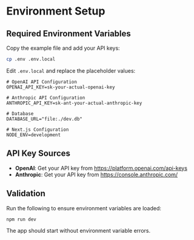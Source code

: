 # Environment Setup

## Required Environment Variables

Copy the example file and add your API keys:

```bash
cp .env .env.local
```

Edit `.env.local` and replace the placeholder values:

```env
# OpenAI API Configuration
OPENAI_API_KEY=sk-your-actual-openai-key

# Anthropic API Configuration  
ANTHROPIC_API_KEY=sk-ant-your-actual-anthropic-key

# Database
DATABASE_URL="file:./dev.db"

# Next.js Configuration
NODE_ENV=development
```

## API Key Sources

- **OpenAI**: Get your API key from https://platform.openai.com/api-keys
- **Anthropic**: Get your API key from https://console.anthropic.com/

## Validation

Run the following to ensure environment variables are loaded:

```bash
npm run dev
```

The app should start without environment variable errors.
